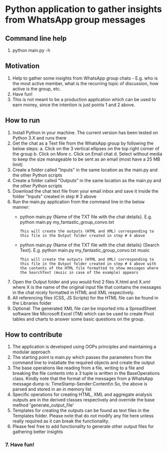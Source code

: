 # Python application to gather insights from WhatsApp group messages #

## Command line help ##
1. python main.py -h 

## Motivation ##
1. Help to gather some insights from WhatsApp group chats - E.g. who is the most active member, what is the recurring topic of discussion, how active is the group, etc.
2. Have fun!
3. This is not meant to be a production application which can be used to earn money, since the intention is just points 1 and 2 above.

## How to run ##
1. Install Python in your machine. The current version has been tested on Python 3.X and runs there
2. Get the chat as a Text file from the WhatsApp group by following the below steps:
    a. Click on the 3 vertical ellipses on the top right corner of the group
    b. Click on More
    c. Click on Email chat
    d. Select without media to keep the size manageable to be sent as an email (most have a 25 MB limit)
3. Create a folder called "Inputs" in the same location as the main.py and the other Python scripts
4. Create a folder called "Outputs" in the same location as the main.py and the other Python scripts
5. Download the chat text file from your email inbox and save it inside the folder "Inputs" created in step # 3 above
6. Run the main.py application from the command line in the below manner:
    * python main.py {Name of the TXT file with the chat details}. E.g. python main.py my_fantastic_group_convo.txt

          This will create the outputs (HTML and XML) corresponding to this file in the Output folder created in step # 4 above
    * python main.py {Name of the TXT file with the chat details} {Search Text}. E.g. python main.py my_fantastic_group_convo.txt music

          This will create the outputs (HTML and XML) corresponding to this file in the Output folder created in step # 4 above with the contents of the HTML file formatted to show messages where the SearchText (music in case of the example) appears
7. Open the Output folder and you would find 2 files X.html and X.xml where X is the name of the original input file that contains the messages in the chat nicely formatted in HTML and XML respectively.
8. All referencing files (CSS, JS Scripts) for the HTML file can be found in the Libraries folder
9. Optional: The generated XML file can be imported into a SpreadSheet software like Microsoft Excel (TM) which can be used to create Pivot tables and charts to answer some basic questions on the group.

## How to contribute ##
1. The application is developed using OOPs principles and maintaining a modular approach
2. The starting point is main.py which passes the parameters from the command line to instatiate the required objects and create the output
3. The base operations like reading from a file, writing to a file and breaking the file contents into a 3 tuple is written in the BaseOperations class.
   Kindly note that the format of the messages from a WhatsApp message dump is:
   TimeStamp-Sender:Content\n
   So, the above is parsed and stored in an in memory list
4. Specific operations for creating HTML, XML and aggregate analysis outputs are in the derived classes respectively and override the base method 'generate_output_file'
5. Templates for creating the outputs can be found as text files in the Templates folder. Please note that do not modify any file here unless really required as it can break the functionality.
6. Please feel free to add functionality to generate other output files for gathering better insights
### 7. Have fun! ###